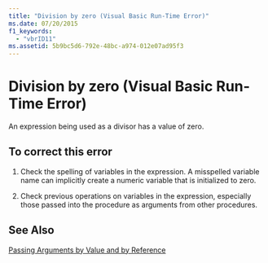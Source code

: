 ```yaml
---
title: "Division by zero (Visual Basic Run-Time Error)"
ms.date: 07/20/2015
f1_keywords: 
  - "vbrID11"
ms.assetid: 5b9bc5d6-792e-48bc-a974-012e07ad95f3
---
```

# Division by zero (Visual Basic Run-Time Error)
An expression being used as a divisor has a value of zero.  
  
## To correct this error  
  
1.  Check the spelling of variables in the expression. A misspelled variable name can implicitly create a numeric variable that is initialized to zero.  
  
2.  Check previous operations on variables in the expression, especially those passed into the procedure as arguments from other procedures.  
  
## See Also  
 [Passing Arguments by Value and by Reference](../../visual-basic/programming-guide/language-features/procedures/passing-arguments-by-value-and-by-reference.md)  
 
